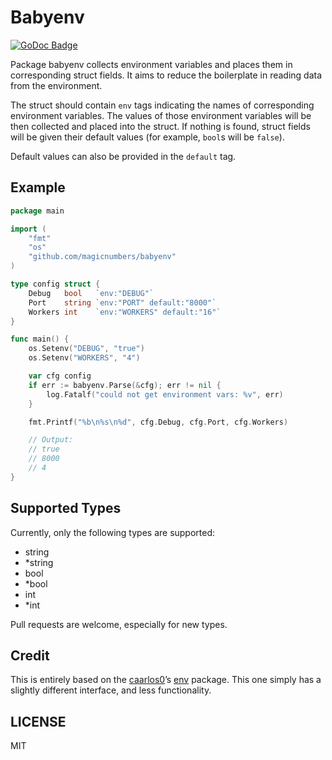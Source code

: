 Babyenv
=======

[![GoDoc Badge](https://godoc.org/github.com/magicnumbers/babylogger?status.svg)](http://godoc.org/github.com/magicnumbers/babyenv)

Package babyenv collects environment variables and places them in corresponding
struct fields. It aims to reduce the boilerplate in reading data from the
environment.

The struct should contain `env` tags indicating the names of corresponding
environment variables. The values of those environment variables will be then
collected and placed into the struct. If nothing is found, struct fields will
be given their default values (for example, `bool`s will be `false`).

Default values can also be provided in the `default` tag.


## Example

```go
package main

import (
    "fmt"
    "os"
    "github.com/magicnumbers/babyenv"
)

type config struct {
    Debug   bool   `env:"DEBUG"`
    Port    string `env:"PORT" default:"8000"`
    Workers int    `env:"WORKERS" default:"16"`
}

func main() {
    os.Setenv("DEBUG", "true")
    os.Setenv("WORKERS", "4")

    var cfg config
    if err := babyenv.Parse(&cfg); err != nil {
        log.Fatalf("could not get environment vars: %v", err)
    }

    fmt.Printf("%b\n%s\n%d", cfg.Debug, cfg.Port, cfg.Workers)

    // Output:
    // true
    // 8000
    // 4
}
```


## Supported Types

Currently, only the following types are supported:

* string
* *string
* bool
* *bool
* int
* *int

Pull requests are welcome, especially for new types.


## Credit

This is entirely based on the [caarlos0][carlos]’s [env][carlosenv] package.
This one simply has a slightly different interface, and less functionality.

[carlos]: https://github.com/caarlos0
[carlosenv]: https://github.com/caarlos0/env


## LICENSE

MIT
